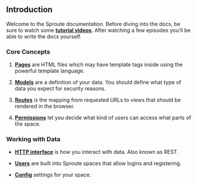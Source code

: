 ## Introduction

Welcome to the Sproute documentation. Before diving into the docs, be sure to watch some **[tutorial videos](/videos)**. After watching a few episodes you'll be able to write the docs yourself.

### Core Concepts

1. [**Pages**](/docs/pages) are HTML files which may have template tags inside using the powerful template language.

2. [**Models**](/docs/models) are a definition of your data. You should define what type of data you expect for security reasons.

3. [**Routes**](/docs/routes) is the mapping from requested URLs to views that should be rendered in the browser.

4. [**Permissions**](/docs/permissions) let you decide what kind of users can access what parts of the space.

### Working with Data

- [**HTTP interface**](/docs/rest) is how you interact with data. Also known as REST.

- [**Users**](/docs/users) are built into Sproute spaces that allow logins and registering.

- [**Config**](/docs/config) settings for your space.